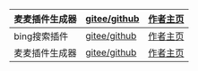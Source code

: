  | 麦麦插件生成器       | [gitee/github](zmascloud.top) | [作者主页](zmascloud.top) |
 |----------------|------------------------|-------------------|
 | bing搜索插件      | [gitee/github](zmascloud.top) | [作者主页](zmascloud.top) |
 | 麦麦插件生成器      | [gitee/github](zmascloud.top) | [作者主页](zmascloud.top) |
